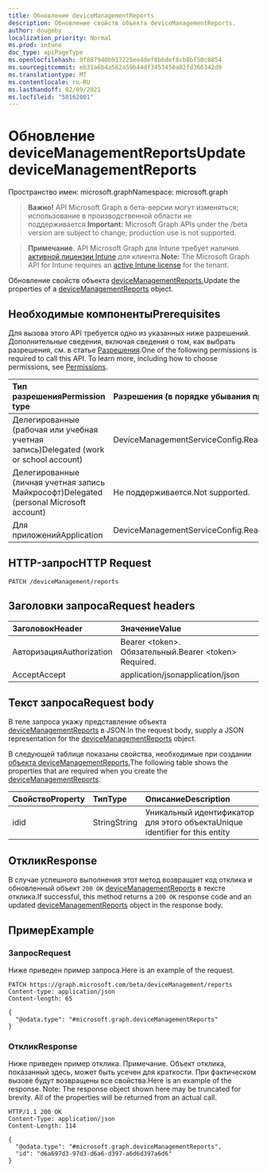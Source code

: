 ```yaml
---
title: Обновление deviceManagementReports
description: Обновление свойств объекта deviceManagementReports.
author: dougeby
localization_priority: Normal
ms.prod: intune
doc_type: apiPageType
ms.openlocfilehash: 9f887940b917225ee4def8b6def8cb8bf50c8854
ms.sourcegitcommit: eb31a6b4a582a59b44df3453450a82fd366342d0
ms.translationtype: MT
ms.contentlocale: ru-RU
ms.lasthandoff: 02/09/2021
ms.locfileid: "50162001"
---
```

# <a name="update-devicemanagementreports"></a><span data-ttu-id="2a366-103">Обновление deviceManagementReports</span><span class="sxs-lookup"><span data-stu-id="2a366-103">Update deviceManagementReports</span></span>

<span data-ttu-id="2a366-104">Пространство имен: microsoft.graph</span><span class="sxs-lookup"><span data-stu-id="2a366-104">Namespace: microsoft.graph</span></span>

> <span data-ttu-id="2a366-105">**Важно!** API Microsoft Graph в бета-версии могут изменяться; использование в производственной области не поддерживается.</span><span class="sxs-lookup"><span data-stu-id="2a366-105">**Important:** Microsoft Graph APIs under the /beta version are subject to change; production use is not supported.</span></span>

> <span data-ttu-id="2a366-106">**Примечание.** API Microsoft Graph для Intune требует наличия [активной лицензии Intune](https://go.microsoft.com/fwlink/?linkid=839381) для клиента.</span><span class="sxs-lookup"><span data-stu-id="2a366-106">**Note:** The Microsoft Graph API for Intune requires an [active Intune license](https://go.microsoft.com/fwlink/?linkid=839381) for the tenant.</span></span>

<span data-ttu-id="2a366-107">Обновление свойств объекта [deviceManagementReports.](../resources/intune-rapolicy-devicemanagementreports.md)</span><span class="sxs-lookup"><span data-stu-id="2a366-107">Update the properties of a [deviceManagementReports](../resources/intune-rapolicy-devicemanagementreports.md) object.</span></span>

## <a name="prerequisites"></a><span data-ttu-id="2a366-108">Необходимые компоненты</span><span class="sxs-lookup"><span data-stu-id="2a366-108">Prerequisites</span></span>
<span data-ttu-id="2a366-p101">Для вызова этого API требуется одно из указанных ниже разрешений. Дополнительные сведения, включая сведения о том, как выбрать разрешения, см. в статье [Разрешения](/graph/permissions-reference).</span><span class="sxs-lookup"><span data-stu-id="2a366-p101">One of the following permissions is required to call this API. To learn more, including how to choose permissions, see [Permissions](/graph/permissions-reference).</span></span>

|<span data-ttu-id="2a366-111">Тип разрешения</span><span class="sxs-lookup"><span data-stu-id="2a366-111">Permission type</span></span>|<span data-ttu-id="2a366-112">Разрешения (в порядке убывания привилегий)</span><span class="sxs-lookup"><span data-stu-id="2a366-112">Permissions (from most to least privileged)</span></span>|
|:---|:---|
|<span data-ttu-id="2a366-113">Делегированные (рабочая или учебная учетная запись)</span><span class="sxs-lookup"><span data-stu-id="2a366-113">Delegated (work or school account)</span></span>|<span data-ttu-id="2a366-114">DeviceManagementServiceConfig.ReadWrite.All</span><span class="sxs-lookup"><span data-stu-id="2a366-114">DeviceManagementServiceConfig.ReadWrite.All</span></span>|
|<span data-ttu-id="2a366-115">Делегированные (личная учетная запись Майкрософт)</span><span class="sxs-lookup"><span data-stu-id="2a366-115">Delegated (personal Microsoft account)</span></span>|<span data-ttu-id="2a366-116">Не поддерживается.</span><span class="sxs-lookup"><span data-stu-id="2a366-116">Not supported.</span></span>|
|<span data-ttu-id="2a366-117">Для приложений</span><span class="sxs-lookup"><span data-stu-id="2a366-117">Application</span></span>|<span data-ttu-id="2a366-118">DeviceManagementServiceConfig.ReadWrite.All</span><span class="sxs-lookup"><span data-stu-id="2a366-118">DeviceManagementServiceConfig.ReadWrite.All</span></span>|

## <a name="http-request"></a><span data-ttu-id="2a366-119">HTTP-запрос</span><span class="sxs-lookup"><span data-stu-id="2a366-119">HTTP Request</span></span>
<!-- {
  "blockType": "ignored"
}
-->
``` http
PATCH /deviceManagement/reports
```

## <a name="request-headers"></a><span data-ttu-id="2a366-120">Заголовки запроса</span><span class="sxs-lookup"><span data-stu-id="2a366-120">Request headers</span></span>
|<span data-ttu-id="2a366-121">Заголовок</span><span class="sxs-lookup"><span data-stu-id="2a366-121">Header</span></span>|<span data-ttu-id="2a366-122">Значение</span><span class="sxs-lookup"><span data-stu-id="2a366-122">Value</span></span>|
|:---|:---|
|<span data-ttu-id="2a366-123">Авторизация</span><span class="sxs-lookup"><span data-stu-id="2a366-123">Authorization</span></span>|<span data-ttu-id="2a366-124">Bearer &lt;token&gt;. Обязательный.</span><span class="sxs-lookup"><span data-stu-id="2a366-124">Bearer &lt;token&gt; Required.</span></span>|
|<span data-ttu-id="2a366-125">Accept</span><span class="sxs-lookup"><span data-stu-id="2a366-125">Accept</span></span>|<span data-ttu-id="2a366-126">application/json</span><span class="sxs-lookup"><span data-stu-id="2a366-126">application/json</span></span>|

## <a name="request-body"></a><span data-ttu-id="2a366-127">Текст запроса</span><span class="sxs-lookup"><span data-stu-id="2a366-127">Request body</span></span>
<span data-ttu-id="2a366-128">В теле запроса укажу представление объекта [deviceManagementReports](../resources/intune-rapolicy-devicemanagementreports.md) в JSON.</span><span class="sxs-lookup"><span data-stu-id="2a366-128">In the request body, supply a JSON representation for the [deviceManagementReports](../resources/intune-rapolicy-devicemanagementreports.md) object.</span></span>

<span data-ttu-id="2a366-129">В следующей таблице показаны свойства, необходимые при создании [объекта deviceManagementReports.](../resources/intune-rapolicy-devicemanagementreports.md)</span><span class="sxs-lookup"><span data-stu-id="2a366-129">The following table shows the properties that are required when you create the [deviceManagementReports](../resources/intune-rapolicy-devicemanagementreports.md).</span></span>

|<span data-ttu-id="2a366-130">Свойство</span><span class="sxs-lookup"><span data-stu-id="2a366-130">Property</span></span>|<span data-ttu-id="2a366-131">Тип</span><span class="sxs-lookup"><span data-stu-id="2a366-131">Type</span></span>|<span data-ttu-id="2a366-132">Описание</span><span class="sxs-lookup"><span data-stu-id="2a366-132">Description</span></span>|
|:---|:---|:---|
|<span data-ttu-id="2a366-133">id</span><span class="sxs-lookup"><span data-stu-id="2a366-133">id</span></span>|<span data-ttu-id="2a366-134">String</span><span class="sxs-lookup"><span data-stu-id="2a366-134">String</span></span>|<span data-ttu-id="2a366-135">Уникальный идентификатор для этого объекта</span><span class="sxs-lookup"><span data-stu-id="2a366-135">Unique identifier for this entity</span></span>|



## <a name="response"></a><span data-ttu-id="2a366-136">Отклик</span><span class="sxs-lookup"><span data-stu-id="2a366-136">Response</span></span>
<span data-ttu-id="2a366-137">В случае успешного выполнения этот метод возвращает код отклика и обновленный объект `200 OK` [deviceManagementReports](../resources/intune-rapolicy-devicemanagementreports.md) в тексте отклика.</span><span class="sxs-lookup"><span data-stu-id="2a366-137">If successful, this method returns a `200 OK` response code and an updated [deviceManagementReports](../resources/intune-rapolicy-devicemanagementreports.md) object in the response body.</span></span>

## <a name="example"></a><span data-ttu-id="2a366-138">Пример</span><span class="sxs-lookup"><span data-stu-id="2a366-138">Example</span></span>

### <a name="request"></a><span data-ttu-id="2a366-139">Запрос</span><span class="sxs-lookup"><span data-stu-id="2a366-139">Request</span></span>
<span data-ttu-id="2a366-140">Ниже приведен пример запроса.</span><span class="sxs-lookup"><span data-stu-id="2a366-140">Here is an example of the request.</span></span>
``` http
PATCH https://graph.microsoft.com/beta/deviceManagement/reports
Content-type: application/json
Content-length: 65

{
  "@odata.type": "#microsoft.graph.deviceManagementReports"
}
```

### <a name="response"></a><span data-ttu-id="2a366-141">Отклик</span><span class="sxs-lookup"><span data-stu-id="2a366-141">Response</span></span>
<span data-ttu-id="2a366-p102">Ниже приведен пример отклика. Примечание. Объект отклика, показанный здесь, может быть усечен для краткости. При фактическом вызове будут возвращены все свойства.</span><span class="sxs-lookup"><span data-stu-id="2a366-p102">Here is an example of the response. Note: The response object shown here may be truncated for brevity. All of the properties will be returned from an actual call.</span></span>
``` http
HTTP/1.1 200 OK
Content-Type: application/json
Content-Length: 114

{
  "@odata.type": "#microsoft.graph.deviceManagementReports",
  "id": "d6a697d3-97d3-d6a6-d397-a6d6d397a6d6"
}
```




